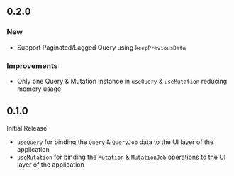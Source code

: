 ## 0.2.0

### New
- Support Paginated/Lagged Query using `keepPreviousData`

### Improvements
- Only one Query & Mutation instance in `useQuery` & `useMutation` reducing memory usage

## 0.1.0

Initial Release

- `useQuery` for binding the `Query` & `QueryJob` data to the UI layer of the application
- `useMutation` for binding the `Mutation` & `MutationJob` operations to the UI layer of the application


